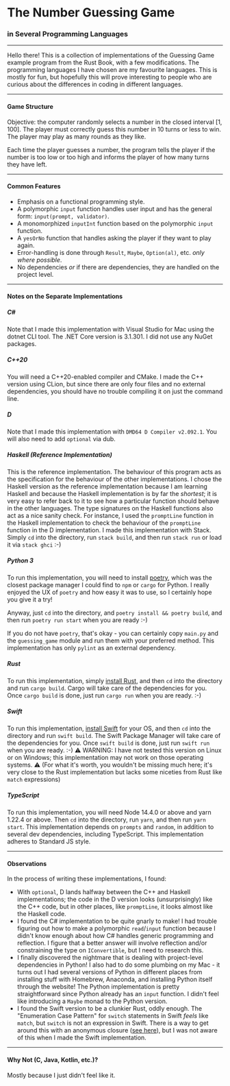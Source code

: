 # The Number Guessing Game
### in Several Programming Languages
---
Hello there! This is a collection of implementations of the Guessing Game example program from the Rust Book, with a few modifications. The programming languages I have chosen are my favourite languages.
This is mostly for fun, but hopefully this will prove interesting to people who are curious about the differences in coding in different languages.

---
#### Game Structure
Objective: the computer randomly selects a number in the closed interval [1, 100]. The player must correctly guess this number in 10 turns or less to win. The player may play as many rounds as they like.

Each time the player guesses a number, the program tells the player if the number is too low or too high and informs the player of how many turns they have left.

---
#### Common Features
* Emphasis on a functional programming style.
* A polymorphic `input` function handles user input and has the general form: `input(prompt, validator)`.
* A monomorphized `inputInt` function based on the polymorphic `input` function.
* A `yesOrNo` function that handles asking the player if they want to play again.
* Error-handling is done through `Result`, `Maybe`, `Option(al)`, etc. *only where possible*.
* No dependencies *or* if there are dependencies, they are handled on the project level.

---
#### Notes on the Separate Implementations
##### C#
Note that I made this implementation with Visual Studio for Mac using the dotnet CLI tool. The .NET Core version is 3.1.301. I did not use any NuGet packages.

##### C++20
You will need a C++20-enabled compiler and CMake. I made the C++ version using CLion, but since there are only four files and no external dependencies, you should have no trouble compiling it on just the command line.

##### D
Note that I made this implementation with `DMD64 D Compiler v2.092.1`. You will also need to add `optional` via dub.

##### Haskell (Reference Implementation)
This is the reference implementation. The behaviour of this program acts as the specification for the behaviour of the other implementations. 
I chose the Haskell version as the reference implementation because I am learning Haskell and because the Haskell implementation is by far the *shortest*; it is very easy to refer back to it to see how a particular function should behave in the other languages. The type signatures on the Haskell functions also act as a nice sanity check. For instance, I used the `promptLine` function in the Haskell implementation to check the behaviour of the `promptLine` function in the D implementation.
I made this implementation with Stack. Simply `cd` into the directory, run `stack build`, and then run `stack run` or load it via `stack ghci` :-)

##### Python 3
To run this implementation, you will need to install [poetry](https://python-poetry.org/), which was the closest package manager I could find to `npm` or `cargo` for Python. I really enjoyed the UX of `poetry` and how easy it was to use, so I certainly hope you give it a try!

Anyway, just `cd` into the directory, and `poetry install && poetry build`, and then run `poetry run start` when you are ready :-)

If you do not have `poetry`, that's okay - you can certainly copy `main.py` and the `guessing_game` module and run them with your preferred method. This implementation has only `pylint` as an external dependency.

##### Rust
To run this implementation, simply [install Rust](https://www.rust-lang.org/), and then `cd` into the directory and run `cargo build`. Cargo will take care of the dependencies for you. Once `cargo build` is done, just run `cargo run` when you are ready. :-) 

##### Swift
To run this implementation, [install Swift](https://swift.org/) for your OS, and then `cd` into the directory and run `swift build`. The Swift Package Manager will take care of the dependencies for you. Once `swift build` is done, just run `swift run` when you are ready. :-)
⚠️ WARNING: I have not tested this version on Linux or on Windows; this implementation may not work on those operating systems. ⚠️
(For what it's worth, you wouldn't be missing much here; it's very close to the Rust implementation but lacks some niceties from Rust like `match` expressions)

##### TypeScript
To run this implementation, you will need Node 14.4.0 or above and yarn 1.22.4 or above.
Then `cd` into the directory, run `yarn`, and then run `yarn start`.
This implementation depends on `prompts` and `random`, in addition to several dev dependencies, including TypeScript. This implementation adheres to Standard JS style.

---
#### Observations
In the process of writing these implementations, I found:
* With `optional`, D lands halfway between the C++ and Haskell implementations; the code in the D version looks (unsurprisingly) like the C++ code, but in other places, like `promptLine`, it looks almost like the Haskell code.
* I found the C# implementation to be quite gnarly to make! I had trouble figuring out how to make a polymorphic `read`/`input` function because I didn't know enough about how C# handles generic programming and reflection. I figure that a better answer will involve reflection and/or constraining the type on `IConvertible`, but I need to research this.
* I finally discovered the nightmare that is dealing with project-level dependencies in Python! I also had to do some plumbing on my Mac - it turns out I had several versions of Python in different places from installing stuff with Homebrew, Anaconda, and installing Python itself through the website! The Python implementation is pretty straightforward since Python already has an `input` function. I didn't feel like introducing a `Maybe` monad to the Python version.
* I found the Swift version to be a clunkier Rust, oddly enough. The "Enumeration Case Pattern" for `switch` statements in Swift *feels* like `match`, but `switch` is not an expression in Swift. There is a way to get around this with an anonymous closure ([see here](http://austinzheng.com/2014/12/16/swift-pattern-matching-switch/)), but I was not aware of this when I made the Swift implementation.

---
#### Why Not (C, Java, Kotlin, etc.)?
Mostly because I just didn't feel like it.
